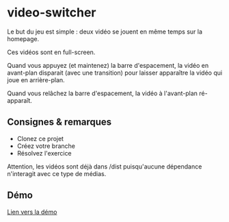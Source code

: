 # video-switcher
Le but du jeu est simple : deux vidéo se jouent en même temps sur la homepage.

Ces vidéos sont en full-screen.

Quand vous appuyez (et maintenez) la barre d'espacement, la vidéo en avant-plan disparait (avec une transition) pour laisser apparaître la vidéo qui joue en arrière-plan.

Quand vous relâchez la barre d'espacement, la vidéo à l'avant-plan ré-apparaît.

## Consignes & remarques

- Clonez ce projet
- Créez votre branche
- Résolvez l'exercice

Attention, les vidéos sont déjà dans /dist puisqu'aucune dépendance n'interagit avec ce type de médias.

## Démo
[Lien vers la démo](http://cepegra-labs.be/webdesign/2017/cours/js/video-switch/)
